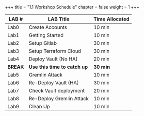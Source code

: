 +++
title = "1.1 Workshop Schedule"
chapter = false
weight = 1
+++

|LAB #| LAB Title | Time Allocated|
|-----|-----------|---------------|
|Lab0 | Create Accounts   | 10 min|
|Lab1 | Getting Started   | 10 min|
|Lab2 | Setup Gitlab      | 30 min|
|Lab3 | Setup Terraform Cloud |30 min|
|Lab4 | Deploy Vault (No HA)  |20 min|
|__BREAK__| __Use this time to catch up__| __30 min__|
|Lab5 | Gremlin Attack        |10 min|
|Lab6 | Re-Deploy Vault (HA)  |30 min
|Lab7 | Check Vault deployment |20 min|
|Lab8 | Re-Deploy Gremlin Attack| 10 min|
|Lab9 | Clean Up                | 10 min|           
